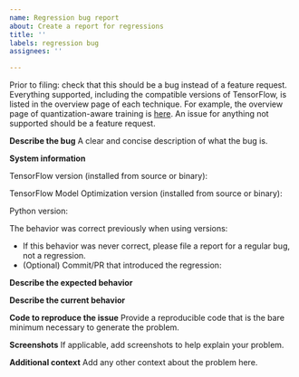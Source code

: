 ```yaml
---
name: Regression bug report
about: Create a report for regressions
title: ''
labels: regression bug
assignees: ''

---
```

Prior to filing: check that this should be a bug instead of a feature request. Everything supported, including the compatible versions of TensorFlow, is listed in the overview page of each technique. For example, the overview page of quantization-aware training is [here](https://www.tensorflow.org/model_optimization/guide/quantization/training). An issue for anything not supported should be a feature request.

**Describe the bug**
A clear and concise description of what the bug is.

**System information**

TensorFlow version (installed from source or binary):

TensorFlow Model Optimization version (installed from source or binary):

Python version:

The behavior was correct previously when using versions:
- If this behavior was never correct, please file a report for a regular
bug, not a regression.
- (Optional) Commit/PR that introduced the regression:

**Describe the expected behavior**

**Describe the current behavior**

**Code to reproduce the issue**
Provide a reproducible code that is the bare minimum necessary to generate the
problem.

**Screenshots**
If applicable, add screenshots to help explain your problem.

**Additional context**
Add any other context about the problem here.
